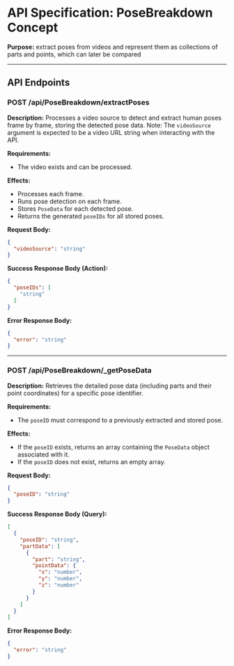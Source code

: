 
# API Specification: PoseBreakdown Concept

**Purpose:** extract poses from videos and represent them as collections of parts and points, which can later be compared

---

## API Endpoints

### POST /api/PoseBreakdown/extractPoses

**Description:** Processes a video source to detect and extract human poses frame by frame, storing the detected pose data. Note: The `videoSource` argument is expected to be a video URL string when interacting with the API.

**Requirements:**
- The video exists and can be processed.

**Effects:**
- Processes each frame.
- Runs pose detection on each frame.
- Stores `PoseData` for each detected pose.
- Returns the generated `poseIDs` for all stored poses.

**Request Body:**
```json
{
  "videoSource": "string"
}
```

**Success Response Body (Action):**
```json
{
  "poseIDs": [
    "string"
  ]
}
```

**Error Response Body:**
```json
{
  "error": "string"
}
```

---

### POST /api/PoseBreakdown/_getPoseData

**Description:** Retrieves the detailed pose data (including parts and their point coordinates) for a specific pose identifier.

**Requirements:**
- The `poseID` must correspond to a previously extracted and stored pose.

**Effects:**
- If the `poseID` exists, returns an array containing the `PoseData` object associated with it.
- If the `poseID` does not exist, returns an empty array.

**Request Body:**
```json
{
  "poseID": "string"
}
```

**Success Response Body (Query):**
```json
[
  {
    "poseID": "string",
    "partData": [
      {
        "part": "string",
        "pointData": {
          "x": "number",
          "y": "number",
          "z": "number"
        }
      }
    ]
  }
]
```

**Error Response Body:**
```json
{
  "error": "string"
}
```